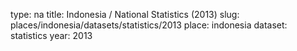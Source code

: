 type: na
title: Indonesia / National Statistics (2013)
slug: places/indonesia/datasets/statistics/2013
place: indonesia
dataset: statistics
year: 2013
